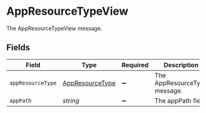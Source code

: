 # AppResourceTypeView

The AppResourceTypeView message.


## Fields

| Field                                                     | Type                                                      | Required                                                  | Description                                               |
| --------------------------------------------------------- | --------------------------------------------------------- | --------------------------------------------------------- | --------------------------------------------------------- |
| `appResourceType`                                         | [AppResourceType](../../models/shared/appresourcetype.md) | :heavy_minus_sign:                                        | The AppResourceType message.                              |
| `appPath`                                                 | *string*                                                  | :heavy_minus_sign:                                        | The appPath field.                                        |